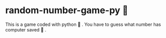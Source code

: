 # random-number-game-py 🤖
This is a game coded with python 🐍 . You have to guess what number has computer saved 🧠 . 
